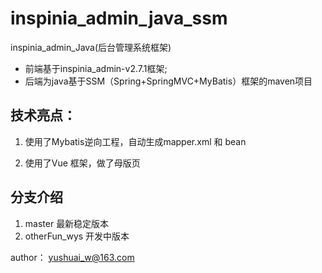 # inspinia_admin_java_ssm
inspinia_admin_Java(后台管理系统框架)
- 前端基于inspinia_admin-v2.7.1框架;
- 后端为java基于SSM（Spring+SpringMVC+MyBatis）框架的maven项目

## 技术亮点：
1. 使用了Mybatis逆向工程，自动生成mapper.xml 和 bean

2. 使用了Vue 框架，做了母版页

## 分支介绍
1. master 最新稳定版本
2. otherFun_wys 开发中版本

author： yushuai_w@163.com
